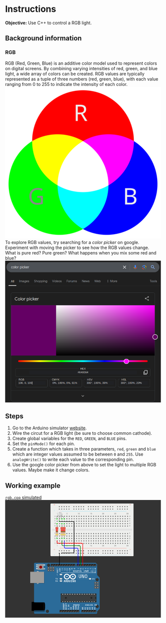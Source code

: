 # Instructions
**Objective:** Use C++ to control a RGB light.

## Background information
### RGB
RGB (Red, Green, Blue) is an additive color model used to represent colors on digital screens. By combining varying intensities of red, green, and blue light, a wide array of colors can be created. RGB values are typically represented as a tuple of three numbers (red, green, blue), with each value ranging from 0 to 255 to indicate the intensity of each color.
![RGB venn diagram](/assets/img/venn_diagram_rgb.svg.png)
To explore RGB values, try searching for a *color picker* on google. Experiment with moving the picker to see how the RGB values change. What is pure red? Pure green? What happens when you mix some red and blue?
![Color Picker](/assets/img/color_picker.png)

## Steps
1. Go to the Arduino simulator [website](https://wokwi.com/projects/new/arduino-uno).
2. Wire the circut for a RGB light (be sure to choose common cathode).
3. Create global variables for the `RED`, `GREEN`, and `BLUE` pins.
4. Set the `pinMode()` for each pin.
5. Create a function which takes in three parameters, `red`, `green` and `blue` which are integer values assumed to be between `0` and `255`. Use `analogWrite()` to write each value to the corresponding pin.
6. Use the google color picker from above to set the light to multiple RGB values. Maybe make it change colors.

## Working example
[`rgb.cpp` simulated](https://wokwi.com/projects/415011504171590657)
![Hardware](/assets/img/rgb.png)